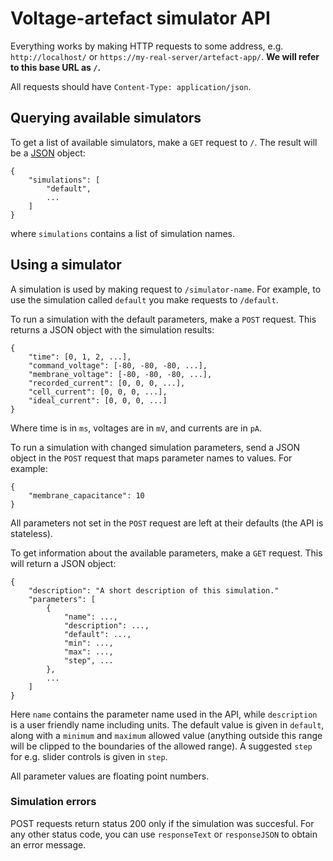 # Voltage-artefact simulator API

Everything works by making HTTP requests to some address, e.g. `http://localhost/` or `https://my-real-server/artefact-app/`.
**We will refer to this base URL as `/`.**

All requests should have `Content-Type: application/json`.

## Querying available simulators

To get a list of available simulators, make a `GET` request to `/`.
The result will be a [JSON](https://en.wikipedia.org/wiki/JSON) object:
```
{
    "simulations": [
        "default",
        ...
    ]
}
```
where `simulations` contains a list of simulation names.

## Using a simulator

A simulation is used by making request to `/simulator-name`.
For example, to use the simulation called `default` you make requests to `/default`.

To run a simulation with the default parameters, make a `POST` request.
This returns a JSON object with the simulation results:
```
{
    "time": [0, 1, 2, ...],
    "command_voltage": [-80, -80, -80, ...],
    "membrane_voltage": [-80, -80, -80, ...],
    "recorded_current": [0, 0, 0, ...],
    "cell_current": [0, 0, 0, ...],
    "ideal_current": [0, 0, 0, ...]
}
```
Where time is in `ms`, voltages are in `mV`, and currents are in `pA`.

To run a simulation with changed simulation parameters, send a JSON object in the `POST` request that maps parameter names to values.
For example:
```
{
    "membrane_capacitance": 10
}
```
All parameters not set in the `POST` request are left at their defaults (the API is stateless).

To get information about the available parameters, make a `GET` request.
This will return a JSON object:
```
{
    "description": "A short description of this simulation."
    "parameters": [
        {
            "name": ...,
            "description": ...,
            "default": ...,
            "min": ...,
            "max": ...,
            "step", ...
        },
        ...
    ]
}
```
Here `name` contains the parameter name used in the API, while `description` is a user friendly name including units.
The default value is given in `default`, along with a `minimum` and `maximum` allowed value (anything outside this range will be clipped to the boundaries of the allowed range).
A suggested `step` for e.g. slider controls is given in `step`.

All parameter values are floating point numbers.

### Simulation errors

POST requests return status 200 only if the simulation was succesful.
For any other status code, you can use `responseText` or `responseJSON` to obtain an error message.
